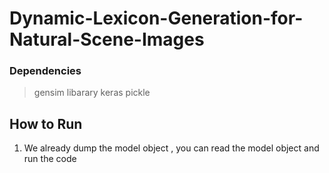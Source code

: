 # Dynamic-Lexicon-Generation-for-Natural-Scene-Images

### Dependencies
> gensim libarary
> keras 
> pickle 

## How to Run 
1. We already dump the model object , you can read the model object and run the code


